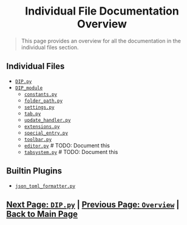 <h1 align="center">Individual File Documentation Overview</h1>

> This page provides an overview for all the documentation in the individual files section.

## Individual Files

 - [`DIP.py`](./root/DIP.md)
 - [`DIP_module`](./DIP_module/overview.md)
   - [`constants.py`](./DIP_module/constants.md)
   - [`folder_path.py`](./DIP_module/folder_path.md)
   - [`settings.py`](./DIP_module/settings.md)
   - [`tab.py`](./DIP_module/tab.md)
   - [`update_handler.py`](./DIP_module/update_handler.md)
   - [`extensions.py`](./DIP_module/extensions.md)
   - [`special_entry.py`](./DIP_module/special_entry.md)
   - [`toolbar.py`](./DIP_module/toolbar.md)
   - [`editor.py`](./DIP_module/editor.md) # TODO: Document this
   - [`tabsystem.py`](./DIP_module/tabsystem.md) # TODO: Document this

## Builtin Plugins

 - [`json_toml_formatter.py`](./DIP_module/builtin_plugins/json_toml_formatter.md)

## [Next Page: `DIP.py`](./root/DIP.md) | [Previous Page: `Overview`](../overview.md) | [Back to Main Page](../../README.md)